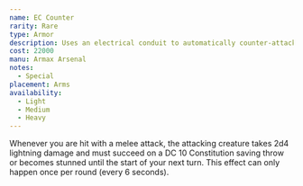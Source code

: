 ```yaml
---
name: EC Counter
rarity: Rare
type: Armor
description: Uses an electrical conduit to automatically counter-attack melee combatants.
cost: 22000
manu: Armax Arsenal
notes:
  - Special
placement: Arms
availability:
  - Light
  - Medium
  - Heavy
---
```

Whenever you are hit with a melee attack, the attacking creature takes 2d4 lightning damage and must succeed on a DC 10 Constitution saving throw or becomes stunned until the start of your next turn. This effect can only happen once per round (every 6 seconds).

